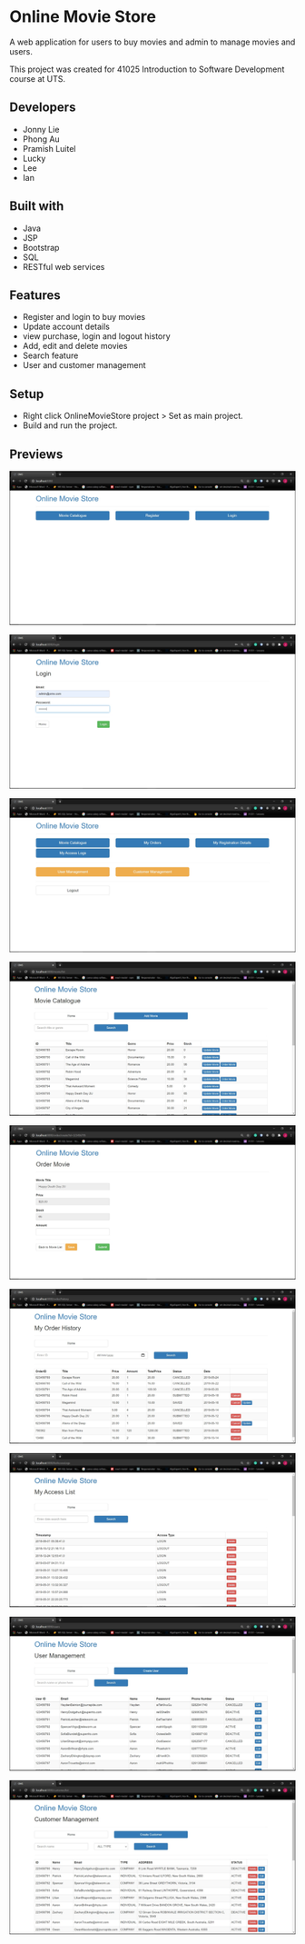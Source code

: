 # Online Movie Store

A web application for users to buy movies and admin to manage movies and users.

This project was created for 41025 Introduction to Software Development course at UTS.

## Developers

- Jonny Lie
- Phong Au
- Pramish Luitel
- Lucky
- Lee
- Ian

## Built with

- Java
- JSP
- Bootstrap
- SQL
- RESTful web services

## Features

- Register and login to buy movies
- Update account details
- view purchase, login and logout history
- Add, edit and delete movies
- Search feature
- User and customer management

## Setup

- Right click OnlineMovieStore project > Set as main project.
- Build and run the project.

## Previews

![alt text](https://github.com/Jonnylie/Online-Movie-Store/blob/master/docs/LandingPage.jpg)

![alt text](https://github.com/Jonnylie/Online-Movie-Store/blob/master/docs/LoginPage.jpg)

![alt text](https://github.com/Jonnylie/Online-Movie-Store/blob/master/docs/HomePage.jpg)

![alt text](https://github.com/Jonnylie/Online-Movie-Store/blob/master/docs/MovieCatalogue.jpg)

![alt text](https://github.com/Jonnylie/Online-Movie-Store/blob/master/docs/OrderMovie.jpg)

![alt text](https://github.com/Jonnylie/Online-Movie-Store/blob/master/docs/OrderHistory.jpg)

![alt text](https://github.com/Jonnylie/Online-Movie-Store/blob/master/docs/AccessList.jpg)

![alt text](https://github.com/Jonnylie/Online-Movie-Store/blob/master/docs/UserManagement.jpg)

![alt text](https://github.com/Jonnylie/Online-Movie-Store/blob/master/docs/CustomerManagement.jpg)


